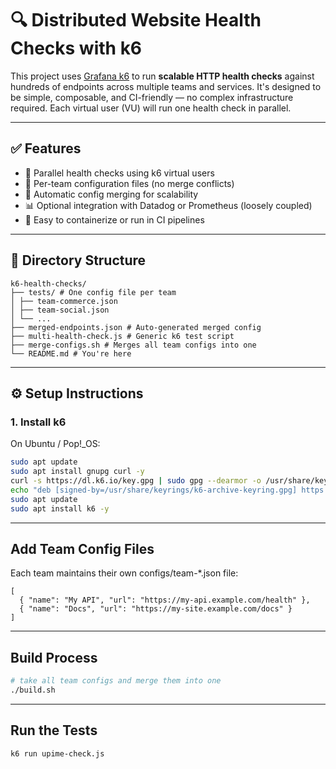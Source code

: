 # 🔍 Distributed Website Health Checks with k6

This project uses [Grafana k6](https://k6.io/) to run **scalable HTTP health checks** against hundreds of endpoints across multiple teams and services. It's designed to be simple, composable, and CI-friendly — no complex infrastructure required.
Each virtual user (VU) will run one health check in parallel.

---

## ✅ Features

- 🧪 Parallel health checks using k6 virtual users
- 📁 Per-team configuration files (no merge conflicts)
- 🧩 Automatic config merging for scalability
- 📊 Optional integration with Datadog or Prometheus (loosely coupled)
- 🐳 Easy to containerize or run in CI pipelines

---

## 📂 Directory Structure
```
k6-health-checks/
├── tests/ # One config file per team
│ ├── team-commerce.json
│ ├── team-social.json
│ └── ...
├── merged-endpoints.json # Auto-generated merged config
├── multi-health-check.js # Generic k6 test script
├── merge-configs.sh # Merges all team configs into one
└── README.md # You're here
```

---

## ⚙️ Setup Instructions

### 1. Install k6

On Ubuntu / Pop!_OS:

```bash
sudo apt update
sudo apt install gnupg curl -y
curl -s https://dl.k6.io/key.gpg | sudo gpg --dearmor -o /usr/share/keyrings/k6-archive-keyring.gpg
echo "deb [signed-by=/usr/share/keyrings/k6-archive-keyring.gpg] https://dl.k6.io/deb stable main" | sudo tee /etc/apt/sources.list.d/k6.list
sudo apt update
sudo apt install k6 -y
```

---

## Add Team Config Files
Each team maintains their own configs/team-*.json file:
```
[
  { "name": "My API", "url": "https://my-api.example.com/health" },
  { "name": "Docs", "url": "https://my-site.example.com/docs" }
]
```

---

## Build Process
```bash
# take all team configs and merge them into one
./build.sh
```

---

## Run the Tests
```bash
k6 run upime-check.js
```